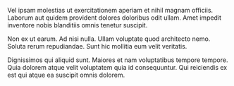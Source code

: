 Vel ipsam molestias ut exercitationem aperiam et nihil magnam officiis. Laborum aut quidem provident dolores doloribus odit ullam. Amet impedit inventore nobis blanditiis omnis tenetur suscipit.
 Non ex ut earum. Ad nisi nulla. Ullam voluptate quod architecto nemo. Soluta rerum repudiandae. Sunt hic mollitia eum velit veritatis.
 Dignissimos qui aliquid sunt. Maiores et nam voluptatibus tempore tempore. Quia dolorem atque velit voluptatem quia id consequuntur. Qui reiciendis ex est qui atque ea suscipit omnis dolorem.